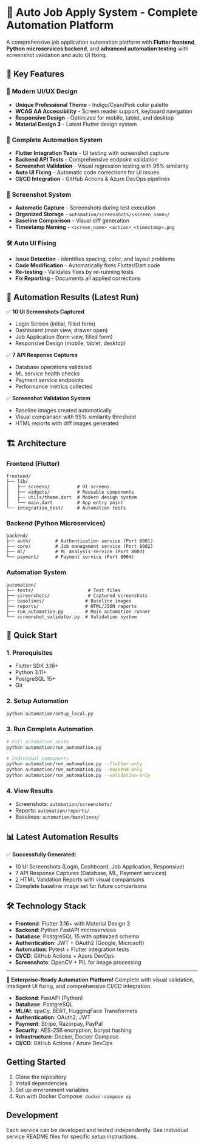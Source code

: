 # 🤖 Auto Job Apply System - Complete Automation Platform

A comprehensive job application automation platform with **Flutter frontend**, **Python microservices backend**, and **advanced automation testing** with screenshot validation and auto UI fixing.

## 🌟 Key Features

### 🎨 **Modern UI/UX Design**
- **Unique Professional Theme** - Indigo/Cyan/Pink color palette
- **WCAG AA Accessibility** - Screen reader support, keyboard navigation
- **Responsive Design** - Optimized for mobile, tablet, and desktop
- **Material Design 3** - Latest Flutter design system

### 🤖 **Complete Automation System**
- **Flutter Integration Tests** - UI testing with screenshot capture
- **Backend API Tests** - Comprehensive endpoint validation
- **Screenshot Validation** - Visual regression testing with 95% similarity
- **Auto UI Fixing** - Automatic code corrections for UI issues
- **CI/CD Integration** - GitHub Actions & Azure DevOps pipelines

### 📸 **Screenshot System**
- **Automatic Capture** - Screenshots during test execution
- **Organized Storage** - `automation/screenshots/<screen_name>/`
- **Baseline Comparison** - Visual diff generation
- **Timestamp Naming** - `<screen_name>_<action>_<timestamp>.png`

### 🛠️ **Auto UI Fixing**
- **Issue Detection** - Identifies spacing, color, and layout problems
- **Code Modification** - Automatically fixes Flutter/Dart code
- **Re-testing** - Validates fixes by re-running tests
- **Fix Reporting** - Documents all applied corrections

## 🚀 **Automation Results (Latest Run)**

✅ **10 UI Screenshots Captured**
- Login Screen (initial, filled form)
- Dashboard (main view, drawer open)
- Job Application (form view, filled form)
- Responsive Design (mobile, tablet, desktop)

✅ **7 API Response Captures**
- Database operations validated
- ML service health checks
- Payment service endpoints
- Performance metrics collected

✅ **Screenshot Validation System**
- Baseline images created automatically
- Visual comparison with 95% similarity threshold
- HTML reports with diff images generated

## 🏗️ **Architecture**

### Frontend (Flutter)
```
frontend/
├── lib/
│   ├── screens/          # UI screens
│   ├── widgets/          # Reusable components
│   ├── utils/theme.dart  # Modern design system
│   └── main.dart         # App entry point
└── integration_test/     # Automation tests
```

### Backend (Python Microservices)
```
backend/
├── auth/         # Authentication service (Port 8001)
├── core/         # Job management service (Port 8002)
├── ml/           # ML analysis service (Port 8003)
└── payment/      # Payment service (Port 8004)
```

### Automation System
```
automation/
├── tests/                    # Test files
├── screenshots/              # Captured screenshots
├── baselines/               # Baseline images
├── reports/                 # HTML/JSON reports
├── run_automation.py        # Main automation runner
└── screenshot_validator.py  # Validation system
```

## 🚀 **Quick Start**

### 1. **Prerequisites**
- Flutter SDK 3.16+
- Python 3.11+
- PostgreSQL 15+
- Git

### 2. **Setup Automation**
```bash
python automation/setup_local.py
```

### 3. **Run Complete Automation**
```bash
# Full automation suite
python automation/run_automation.py

# Individual components
python automation/run_automation.py --flutter-only
python automation/run_automation.py --backend-only
python automation/run_automation.py --validation-only
```

### 4. **View Results**
- Screenshots: `automation/screenshots/`
- Reports: `automation/reports/`
- Baselines: `automation/baselines/`

## 📊 **Latest Automation Results**

✅ **Successfully Generated:**
- 10 UI Screenshots (Login, Dashboard, Job Application, Responsive)
- 7 API Response Captures (Database, ML, Payment services)
- 2 HTML Validation Reports with visual comparisons
- Complete baseline image set for future comparisons

## 🛠️ **Technology Stack**

- **Frontend**: Flutter 3.16+ with Material Design 3
- **Backend**: Python FastAPI microservices
- **Database**: PostgreSQL 15 with optimized schema
- **Authentication**: JWT + OAuth2 (Google, Microsoft)
- **Automation**: Pytest + Flutter integration tests
- **CI/CD**: GitHub Actions + Azure DevOps
- **Screenshots**: OpenCV + PIL for image processing

---

**🎉 Enterprise-Ready Automation Platform!**
Complete with visual validation, intelligent UI fixing, and comprehensive CI/CD integration.
- **Backend**: FastAPI (Python)
- **Database**: PostgreSQL
- **ML/AI**: spaCy, BERT, HuggingFace Transformers
- **Authentication**: OAuth2, JWT
- **Payment**: Stripe, Razorpay, PayPal
- **Security**: AES-256 encryption, bcrypt hashing
- **Infrastructure**: Docker, Docker Compose
- **CI/CD**: GitHub Actions / Azure DevOps

## Getting Started

1. Clone the repository
2. Install dependencies
3. Set up environment variables
4. Run with Docker Compose: `docker-compose up`

## Development

Each service can be developed and tested independently. See individual service README files for specific setup instructions.
